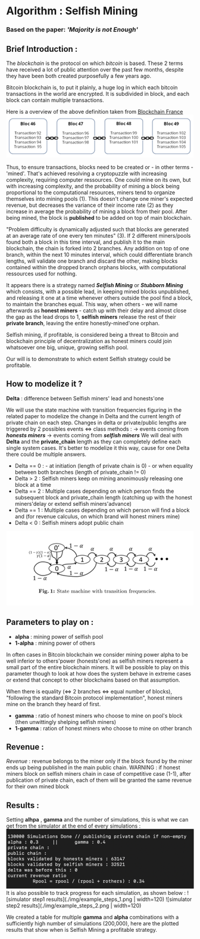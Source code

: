# Algorithm : Selfish Mining 
### Based on the paper: *'Majority is not Enough'*

## Brief Introduction :

The *blockchain* is the protocol on which *bitcoin* is based. These 2 terms have received a lot of public attention over the past few months, despite they have been both created purposefully a few years ago.

Bitcoin blockchain is, to put it plainly, a huge log in which each bitcoin transactions in the world are encrypted. It is subdivided in block, and each block can contain multiple transactions.

Here is a overview of the above definition taken from [Blockchain France](https://blockchainfrance.net/decouvrir-la-blockchain/c-est-quoi-la-blockchain/)
![blocks](./img/blocks.png)

Thus, to ensure transactions, blocks need to be created or - in other terms - 'mined'. That's achieved resolving a cryptopuzzle with increasing complexity, requiring computer ressources. One could mine on its own, but with increasing complexity, and the probability of mining a block being proportional to the computational resources, miners tend to organize themselves into mining pools (1). This doesn't change one miner's expected revenue, but decreases the variance of their income rate (2) as they increase in average the probability of mining a block from their pool. After being mined, the block is **published** to be added on top of main blockchain.

"Problem difficulty is dynamically adjusted such that blocks are generated at an average rate of one every ten minutes" (3). If 2 different miners/pools found both a block in this time interval, and publish it to the main blockchain, the chain is forked into 2 branches. Any addition on top of one branch, within the next 10 minutes interval, which could differentiate branch lengths, will validate one branch and discard the other, making blocks contained within the dropped branch orphans blocks, with computational ressources used for nothing.

It appears there is a strategy named ***Selfish Mining*** or ***Stubborn Mining*** which consists, with a possible lead, in keeping mined blocks unpublished, and releasing it one at a time whenever others outside the pool find a block, to maintain the branches equal. This way, when others - we will name afterwards as **honest miners** - catch up with their delay and almost close the gap as the lead drops to 1, **selfish miners** release the rest of their **private branch**, leaving the entire honestly-mined'one orphan.
 
Selfish mining, if profitable, is considered being a threat to Bitcoin and blockchain principle of decentralization as honest miners could join whatsoever one big, unique, growing selfish pool.
 
Our will is to demonstrate to which extent Selfish strategy could be profitable.

## How to modelize it ? 

**Delta** : difference between Selfish miners' lead and honests'one

We will use the state machine with transition frequencies figuring in the related paper to modelize the change in Delta and the current length of private chain on each step.
Changes in delta or private/public lengths are triggered by 2 possibles events <=> class methods : 
	-> events coming from ***honests miners***
	-> events coming from ***selfish miners***
We will deal with **Delta** and the **private_chain** length as they can completely define each single system cases.
It's better to modelize it this way, cause for one Delta there could be multiple answers.

* Delta == 0   : - at initiation (length of private chain is 0)
				 - or when equality between both branches (length of private_chain != 0)
* Delta > 2    : Selfish miners keep on mining anonimously releasing one block at a time
* Delta == 2   : Multiple cases depending on which person finds the subsequent block and private_chain length
				   (catching up with the honest miners'delay or extend selfish miners'advance)
* Delta == 1   : Multiple cases depending on which person will find a block 
				   and (for revenue calculus, on which brand will honest miners mine)
* Delta < 0    : Selfish miners adopt public chain

![state machine figure](./img/state_machine.png)


## Parameters to play on :
* **alpha** : mining power of selfish pool
* **1-alpha** : mining power of others

In often cases in Bitcoin blockchain we consider mining power alpha to be well inferior to others'power (honests'one) as selfish miners represent a small part of the entire blockchain miners. It will be possible to play on this parameter though to look at how does the system behave in extreme cases or extend that concept to other blockchains based on that assumption.

When there is equality (<=> 2 branches <=> equal number of blocks), "following the standard Bitcoin protocol implementation", honest miners mine on the branch they heard of first.
* **gamma**   :  ratio of honest miners who choose to mine on pool's block (then unwittingly shelping selfish miners)
* **1-gamma** :  ration of honest miners who choose to mine on other branch

## Revenue :
*Revenue* : revenue belongs to the miner only if the block found by the miner ends up being published
in the main public chain. 
WARNING : if honest miners block on selfish miners chain in case of competitive case (1-1), after publication of private chain, each of them will be granted the same revenue for their own mined block


## Results : 

Setting **alhpa** , **gamma**  and  the number of simulations, this is what we can get from the simulator at the end of every simulations :
![simulator end results](./img/results.png)
It is also possible to track progress for each simulation, as shown below :
![simulator step1 results](./img/example_steps_1.png | width=120)
![simulator step2 results](./img/example_steps_2.png | width=120)

We created a table for multiple **gamma** and **alpha** combinations with a sufficiently high number of simulations (200,000), here are the plotted results that show when is Selfish Mining a profitable strategy.
